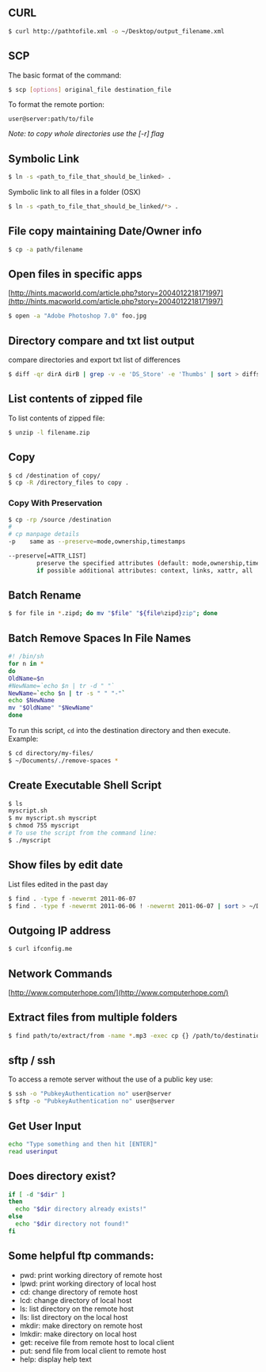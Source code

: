 ## CURL
```bash
$ curl http://pathtofile.xml -o ~/Desktop/output_filename.xml
```

## SCP

The basic format of the command:
```bash
$ scp [options] original_file destination_file
```

To format the remote portion:

    user@server:path/to/file

*Note: to copy whole directories use the [-r] flag*

## Symbolic Link
```bash
$ ln -s <path_to_file_that_should_be_linked> .
```

Symbolic link to all files in a folder (OSX)
```bash
$ ln -s <path_to_file_that_should_be_linked/*> .
```

## File copy maintaining Date/Owner info
```bash
$ cp -a path/filename
```

## Open files in specific apps

[http://hints.macworld.com/article.php?story=2004012218171997](http://hints.macworld.com/article.php?story=2004012218171997)
```bash
$ open -a "Adobe Photoshop 7.0" foo.jpg
```

## Directory compare and txt list output

compare directories and export txt list of differences
```bash
$ diff -qr dirA dirB | grep -v -e 'DS_Store' -e 'Thumbs' | sort > diffs.txt
```

## List contents of zipped file

To list contents of zipped file:
```bash
$ unzip -l filename.zip
```

## Copy
```bash
$ cd /destination of copy/
$ cp -R /directory_files to copy .
```

### Copy With Preservation
```bash
$ cp -rp /source /destination
#
# cp manpage details
-p    same as --preserve=mode,ownership,timestamps

--preserve[=ATTR_LIST]
        preserve the specified attributes (default: mode,ownership,timestamps),
        if possible additional attributes: context, links, xattr, all
```

## Batch Rename
```bash
$ for file in *.zipd; do mv "$file" "${file%zipd}zip"; done
```

## Batch Remove Spaces In File Names
```bash
#! /bin/sh
for n in *
do
OldName=$n
#NewName=`echo $n | tr -d " "`
NewName=`echo $n | tr -s " " "-"`
echo $NewName
mv "$OldName" "$NewName"
done
```

To run this script, `cd` into the destination directory and then execute. Example:
```bash
$ cd directory/my-files/
$ ~/Documents/./remove-spaces *
```

## Create Executable Shell Script
```bash
$ ls
myscript.sh
$ mv myscript.sh myscript
$ chmod 755 myscript
# To use the script from the command line:
$ ./myscript
```

## Show files by edit date

List files edited in the past day
```bash
$ find . -type f -newermt 2011-06-07
$ find . -type f -newermt 2011-06-06 ! -newermt 2011-06-07 | sort > ~/Desktop/list.txt
```

## Outgoing IP address
```bash
$ curl ifconfig.me
```

## Network Commands

[http://www.computerhope.com/](http://www.computerhope.com/)

## Extract files from multiple folders
```bash
$ find path/to/extract/from -name *.mp3 -exec cp {} /path/to/destination \;
```

## sftp / ssh

To access a remote server without the use of a public key use:
```bash
$ ssh -o "PubkeyAuthentication no" user@server
$ sftp -o "PubkeyAuthentication no" user@server
```

## Get User Input
```bash
echo "Type something and then hit [ENTER]"
read userinput
```

## Does directory exist?
```bash
if [ -d "$dir" ]
then
  echo "$dir directory already exists!"
else
  echo "$dir directory not found!"
fi
```

## Some helpful ftp commands:

- pwd:    print working directory of remote host
- lpwd:   print working directory of local host
- cd: change directory of remote host
- lcd:    change directory of local host
- ls: list directory on the remote host
- lls:    list directory on the local host
- mkdir:  make directory on remote host
- lmkdir: make directory on local host
- get:    receive file from remote host to local client
- put:    send file from local client to remote host
- help:   display help text
